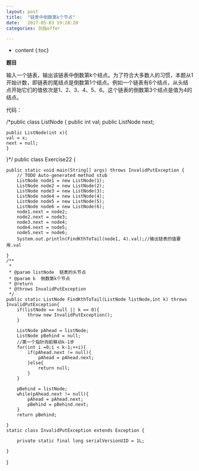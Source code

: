 ```yaml
---
layout: post
title:  "链表中倒数第k个节点"
date:   2017-05-03 19:28:20
categories: 剑指offer

---
```


* content
{:toc}

**题目**

输入一个链表，输出该链表中倒数第k个结点。为了符合大多数人的习惯，本题从1开始计数，即链表的尾结点是倒数第1个结点。例如一个链表有6个结点，从头结点开始它们的值依次是1、2、3、4、5、6。这个链表的倒数第3个结点是值为4的结点。

代码：

/*public class ListNode {
	public int val;
	public ListNode next;

	public ListNode(int x){
	val = x;
	next = null;
	}
}*/
public class Exercise22 {

	public static void main(String[] args) throws InvalidPutException {
		// TODO Auto-generated method stub
		ListNode node1 = new ListNode(1);  
        ListNode node2 = new ListNode(2);  
        ListNode node3 = new ListNode(3);
        ListNode node4 = new ListNode(4); 
        ListNode node5 = new ListNode(5); 
        ListNode node6 = new ListNode(6);
        node1.next = node2;  
        node2.next = node3; 
        node3.next = node4;
        node4.next = node5;
        node5.next = node6;
        System.out.println(FindKthToTail(node1, 4).val);//输出链表的值要用.val
       
	}
	/**
	 * 
	 * @param listNode  链表的头节点
	 * @param k  倒数第k个节点
	 * @return
	 * @throws InvalidPutException 
	 */
	public static ListNode FindKthToTail(ListNode listNode,int k) throws InvalidPutException{
		if(listNode == null || k == 0){
			throw new InvalidPutException();
		}
		
		ListNode pAhead = listNode;
		ListNode pBehind = null;
		//第一个指针向前移动k-1步
		for(int i =0;i < k-1;++i){
			if(pAhead.next != null){
				pAhead = pAhead.next;
			}else{
				return null;
			}
		}
		
		pBehind = listNode;
		while(pAhead.next != null){
			pAhead = pAhead.next;
			pBehind = pBehind.next;
		}
		return pBehind;	
		
	}
	static class InvalidPutException extends Exception {  
		  
        private static final long serialVersionUID = 1L;  
  
    }
}